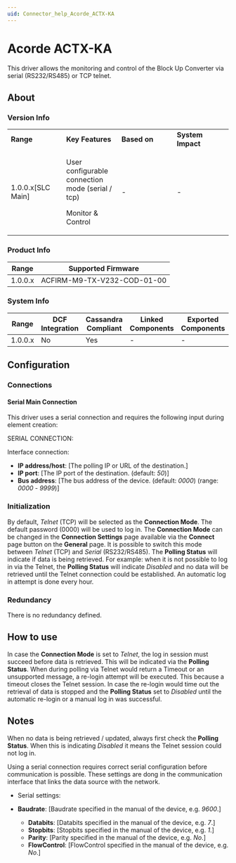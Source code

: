 ```yaml
---
uid: Connector_help_Acorde_ACTX-KA
---
```


# Acorde ACTX-KA

This driver allows the monitoring and control of the Block Up Converter via serial (RS232/RS485) or TCP telnet.

## About

### Version Info

<table>
<colgroup>
<col style="width: 25%" />
<col style="width: 25%" />
<col style="width: 25%" />
<col style="width: 25%" />
</colgroup>
<tbody>
<tr class="odd">
<td><strong>Range</strong></td>
<td><strong>Key Features</strong></td>
<td><strong>Based on</strong></td>
<td><strong>System Impact</strong></td>
</tr>
<tr class="even">
<td>1.0.0.x[SLC Main]</td>
<td><p>User configurable connection mode (serial / tcp)</p>
<p>Monitor &amp; Control</p></td>
<td>-</td>
<td>-</td>
</tr>
</tbody>
</table>

### Product Info

| **Range** | **Supported Firmware**      |
|-----------|-----------------------------|
| 1.0.0.x   | ACFIRM-M9-TX-V232-COD-01-00 |

### System Info

| **Range** | **DCF Integration** | **Cassandra Compliant** | **Linked Components** | **Exported Components** |
|-----------|---------------------|-------------------------|-----------------------|-------------------------|
| 1.0.0.x   | No                  | Yes                     | \-                    | \-                      |

## Configuration

### Connections

#### Serial Main Connection

This driver uses a serial connection and requires the following input during element creation:

SERIAL CONNECTION:

Interface connection:

- **IP address/host**: \[The polling IP or URL of the destination.\]
- **IP port**: \[The IP port of the destination. (default: *50*)\]
- **Bus address**: \[The bus address of the device. (default: *0000*) (range: *0000* - *9999*)\]

### Initialization

By default, *Telnet* (TCP) will be selected as the **Connection Mode**. The default password (0000) will be used to log in. The **Connection Mode** can be changed in the **Connection Settings** page available via the **Connect** page button on the **General** page. It is possible to switch this mode between *Telnet* (TCP) and *Serial* (RS232/RS485). The **Polling Status** will indicate if data is being retrieved. For example: when it is not possible to log in via the Telnet, the **Polling Status** will indicate *Disabled* and no data will be retrieved until the Telnet connection could be established. An automatic log in attempt is done every hour.

### Redundancy

There is no redundancy defined.

## How to use

In case the **Connection Mode** is set to *Telnet*, the log in session must succeed before data is retrieved. This will be indicated via the **Polling Status**. When during polling via Telnet would return a Timeout or an unsupported message, a re-login attempt will be executed. This because a timeout closes the Telnet session. In case the re-login would time out the retrieval of data is stopped and the **Polling Status** set to *Disabled* until the automatic re-login or a manual log in was successful.

## Notes

When no data is being retrieved / updated, always first check the **Polling Status**. When this is indicating *Disabled* it means the Telnet session could not log in.

Using a serial connection requires correct serial configuration before communication is possible. These settings are dong in the communication interface that links the data source with the network.

- Serial settings:

- **Baudrate**: \[Baudrate specified in the manual of the device, e.g. *9600*.\]
  - **Databits**: \[Databits specified in the manual of the device, e.g. *7*.\]
  - **Stopbits**: \[Stopbits specified in the manual of the device, e.g. *1*.\]
  - **Parity**: \[Parity specified in the manual of the device, e.g. *No*.\]
  - **FlowControl**: \[FlowControl specified in the manual of the device, e.g. *No*.\]
